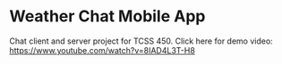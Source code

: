# Weather Chat Mobile App
Chat client and server project for TCSS 450.
Click here for demo video: https://www.youtube.com/watch?v=8IAD4L3T-H8


